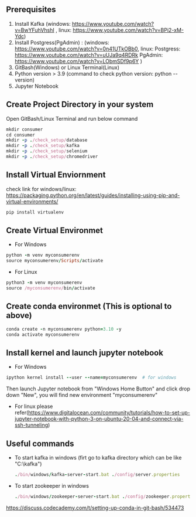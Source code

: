 ## Prerequisites
1. Install Kafka (windows: https://www.youtube.com/watch?v=BwYFuhVhshI , linux: https://www.youtube.com/watch?v=BPi2-xM-Ydc)
2. Install Postgress(PgAdmin) : (windows: https://www.youtube.com/watch?v=0n41UTkOBb0, linux: Postgress: https://www.youtube.com/watch?v=uUJa9q4RDRk PgAdmin: https://www.youtube.com/watch?v=LObmSDf9p6Y )
3. GitBash(Windows) or Linux Terminal(Linux)
4. Python version > 3.9 (command to check python version: python --version)
5. Jupyter Notebook

## Create Project Directory in your system
Open GitBash/Linux Terminal and run below command
```ruby
mkdir consumer
cd consumer
mkdir -p ./check_setup/database
mkdir -p ./check_setup/kafka
mkdir -p ./check_setup/selenium
mkdir -p ./check_setup/chromedriver
```

## Install Virtual Enviornment
check link for windows/linux: https://packaging.python.org/en/latest/guides/installing-using-pip-and-virtual-environments/
```ruby
pip install virtualenv
```

## Create Virtual Environmet
- For Windows
```ruby
python -m venv myconsumerenv
source myconsumerenv/Scripts/activate
```
- For Linux
```ruby
python3 -m venv myconsumerenv
source /myconsumerenv/bin/activate
```

## Create conda environmet (This is optional to above)
```ruby
conda create -n myconsumerenv python=3.10 -y
conda activate myconsumerenv
```

## Install kernel and launch jupyter notebook
- For Windows
```ruby
ipython kernel install --user --name=myconsumerenv  # for windows
```
Then launch Jupyter notebook from "Windows Home Button" and click drop down "New", you will find new environment "myconsumerenv"
- For linux please refer(https://www.digitalocean.com/community/tutorials/how-to-set-up-jupyter-notebook-with-python-3-on-ubuntu-20-04-and-connect-via-ssh-tunneling)

## Useful commands
- To start kafka in windows (firt go to kafka directory which can be like "C:\kafka")
  ```ruby
  ./bin/windows/kafka-server-start.bat ./config/server.properties
  ```
- To start zookeeper in windows
  ```ruby
  ./bin/windows/zookeeper-server-start.bat ./config/zookeeper.properties
  ```
https://discuss.codecademy.com/t/setting-up-conda-in-git-bash/534473
